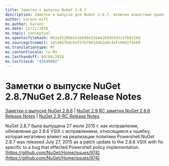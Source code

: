 ```yaml
---
title: Заметки о выпуске NuGet 2.8.7
description: Заметки о выпуске для NuGet 2.8.7, включая известные проблемы, исправления ошибок, добавленные функции и запросы на изменение структуры.
author: karann-msft
ms.author: karann
ms.date: 11/11/2016
ms.topic: conceptual
ms.openlocfilehash: 0b3a9520bb2e1b898e51644169d55d3c2fb8220d
ms.sourcegitcommit: 1d1406764c6af5fb7801d462e0c4afc9092fa569
ms.translationtype: MT
ms.contentlocale: ru-RU
ms.lasthandoff: 09/04/2018
ms.locfileid: "43549992"
---
```

# <a name="nuget-287-release-notes"></a><span data-ttu-id="ac148-103">Заметки о выпуске NuGet 2.8.7</span><span class="sxs-lookup"><span data-stu-id="ac148-103">NuGet 2.8.7 Release Notes</span></span>

<span data-ttu-id="ac148-104">[Заметки о выпуске NuGet 2.8.6](../release-notes/nuget-2.8.6.md) | [NuGet 2.9 RC заметки.](../release-notes/nuget-2.9-RC.md)</span><span class="sxs-lookup"><span data-stu-id="ac148-104">[NuGet 2.8.6 Release Notes](../release-notes/nuget-2.8.6.md) | [NuGet 2.9-RC Release Notes](../release-notes/nuget-2.9-RC.md)</span></span>

<span data-ttu-id="ac148-105">NuGet 2.8.7 была выпущена 27 июля 2015 г. как исправление, обновление до 2.8.6 VSIX с исправлением, относящиеся к ошибку, которая негативно влияет на реализации политики Powershell.</span><span class="sxs-lookup"><span data-stu-id="ac148-105">NuGet 2.8.7 was released July 27, 2015 as a patch update to the 2.8.6 VSIX with fix specific to a bug that effected Powershell policy implementation.</span></span>
[https://github.com/NuGet/Home/issues/974](https://github.com/NuGet/Home/issues/974)